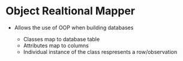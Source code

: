 # Object Realtional Mapper


- Allows the use of OOP when building databases

	- Classes map to database table
	- Attributes map to columns
	- Individual instance of the class respresents a row/observation
